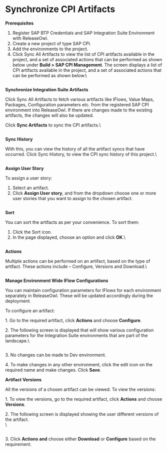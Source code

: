 # Synchronize CPI Artifacts

**Prerequisites**

1. Register SAP BTP Credentials and SAP Integration Suite Environment with ReleaseOwl.
2. Create a new project of type SAP CPI.
3. Add the environments to the project.
4. Click Sync All Artifacts to view the list of CPI artifacts available in the project, and a set of associated actions that can be performed as shown below under **Build > SAP CPI Management**. The screen displays a list of CPI artifacts available in the project, and a set of associated actions that can be performed as shown below:\


<figure><img src="https://www.docs.releaseowl.com/assets/img/synchronize-cpi-artifacts-1.jpg" alt=""><figcaption></figcaption></figure>

**Synchronize Integration Suite Artifacts**

Click Sync All Artifacts to fetch various artifacts like IFlows, Value Maps, Packages, Configuration parameters etc. from the registered SAP CPI environment into ReleaseOwl. If there are changes made to the existing artifacts, the changes will also be updated.

Click **Sync Artifacts** to sync the CPI artifacts.\


<figure><img src="https://www.docs.releaseowl.com/assets/img/synchronize-cpi-artifacts-2.jpg" alt=""><figcaption></figcaption></figure>

**Sync History**

With this, you can view the history of all the artifact syncs that have occurred. Click Sync History, to view the CPI sync history of this project.\


<figure><img src="https://www.docs.releaseowl.com/assets/img/synchronize-cpi-artifacts-3.jpg" alt=""><figcaption></figcaption></figure>

**Assign User Story**

To assign a user story:

1. Select an artifact.
2. Click **Assign User story**, and from the dropdown choose one or more user stories that you want to assign to the chosen artifact.

<figure><img src="https://www.docs.releaseowl.com/assets/img/synchronize-cpi-artifacts-4.jpg" alt=""><figcaption></figcaption></figure>

**Sort**

You can sort the artifacts as per your convenience. To sort them:

1. Click the Sort icon.
2. In the page displayed, choose an option and click **OK**.\


<figure><img src="https://www.docs.releaseowl.com/assets/img/synchronize-cpi-artifacts-5.jpg" alt=""><figcaption></figcaption></figure>

**Actions**

Multiple actions can be performed on an artifact, based on the type of artifact. These actions include – Configure, Versions and Download.\


<figure><img src="https://www.docs.releaseowl.com/assets/img/synchronize-cpi-artifacts-6.jpg" alt=""><figcaption></figcaption></figure>

**Manage Environment Wide IFlow Configurations**

You can maintain configuration parameters for IFlows for each environment separately in ReleaseOwl. These will be updated accordingly during the deployment.

To configure an artifact:

1\. Go to the required artifact, click **Actions** and choose **Configure**.

2\. The following screen is displayed that will show various configuration parameters for the Integration Suite environments that are part of the landscape.\


<figure><img src="https://www.docs.releaseowl.com/assets/img/synchronize-cpi-artifacts-7.jpg" alt=""><figcaption></figcaption></figure>

3\. No changes can be made to Dev environment.

4\. To make changes in any other environment, click the edit icon on the required name and make changes. Click **Save**.

**Artifact Versions**

All the versions of a chosen artifact can be viewed. To view the versions:

1\. To view the versions, go to the required artifact, click **Actions** and choose **Versions**.

2\. The following screen is displayed showing the user different versions of the artifact.\
\


<figure><img src="https://www.docs.releaseowl.com/assets/img/synchronize-cpi-artifacts-8.jpg" alt=""><figcaption></figcaption></figure>

3\. Click **Actions and** choose either **Download** or **Configure** based on the requirement.
